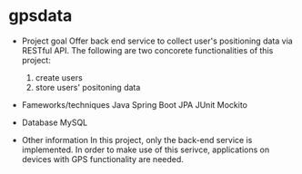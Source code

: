 # gpsdata

* Project goal
    Offer back end service to collect user's positioning data via RESTful API. The following are two concorete functionalities of this project:
    1. create users
    2. store users' positoning data

* Fameworks/techniques
    Java
    Spring Boot
    JPA
    JUnit
    Mockito

* Database
    MySQL

* Other information
    In this project, only the back-end service is implemented.  In order to make use of this serivce, applications on devices with GPS functionality are needed.